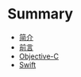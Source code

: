 # Summary

* [简介](README.md)
* [前言](Preface.md)
* [Objective-C](Objective-C.md)
* [Swift](Swift.md)

